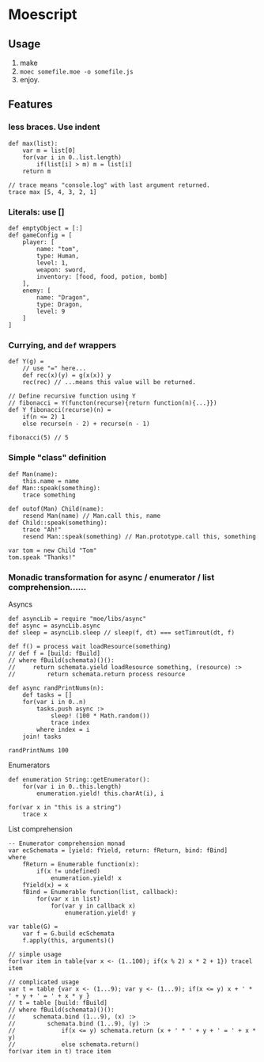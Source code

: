Moescript
==============

Usage
-----------------

  1. make
  2. `moec somefile.moe -o somefile.js`
  3. enjoy.

Features
-----------------
### less braces. Use indent

	def max(list):
		var m = list[0]
		for(var i in 0..list.length)
			if(list[i] > m) m = list[i]
		return m

	// trace means "console.log" with last argument returned.
	trace max [5, 4, 3, 2, 1]

### Literals: use []
	def emptyObject = [:]
	def gameConfig = [
		player: [
			name: "tom",
			type: Human,
			level: 1,
			weapon: sword,
			inventory: [food, food, potion, bomb]
		],
		enemy: [
			name: "Dragon",
			type: Dragon,
			level: 9
		]
	]

### Currying, and `def` wrappers
	def Y(g) =
		// use "=" here...
		def rec(x)(y) = g(x(x)) y
		rec(rec) // ...means this value will be returned.

	// Define recursive function using Y
	// fibonacci = Y(functon(recurse){return function(n){...}})
	def Y fibonacci(recurse)(n) =
		if(n <= 2) 1
		else recurse(n - 2) + recurse(n - 1)

	fibonacci(5) // 5

### Simple "class" definition
	def Man(name):
		this.name = name
	def Man::speak(something):
		trace something

	def outof(Man) Child(name):
		resend Man(name) // Man.call this, name
	def Child::speak(something):
		trace "Ah!"
		resend Man::speak(something) // Man.prototype.call this, something

	var tom = new Child "Tom"
	tom.speak "Thanks!"

### Monadic transformation for async / enumerator / list comprehension......
Asyncs

	def asyncLib = require "moe/libs/async"
	def async = asyncLib.async
	def sleep = asyncLib.sleep // sleep(f, dt) === setTimrout(dt, f)

	def f() = process wait loadResource(something)
	// def f = [build: fBuild]
	// where fBuild(schemata)()():
	//     return schemata.yield loadResource something, (resource) :>
	//         return schemata.return process resource

	def async randPrintNums(n):
		def tasks = []
		for(var i in 0..n)
			tasks.push async :>
				sleep! (100 * Math.random())
				trace index
			where index = i
		join! tasks

	randPrintNums 100

Enumerators

	def enumeration String::getEnumerator():
		for(var i in 0..this.length)
			enumeration.yield! this.charAt(i), i

	for(var x in "this is a string")
		trace x

List comprehension

	-- Enumerator comprehension monad
	var ecSchemata = [yield: fYield, return: fReturn, bind: fBind]
	where 
		fReturn = Enumerable function(x):
			if(x != undefined)
				enumeration.yield! x
		fYield(x) = x
		fBind = Enumerable function(list, callback):
			for(var x in list) 
				for(var y in callback x)
					enumeration.yield! y

	var table(G) =
		var f = G.build ecSchemata
		f.apply(this, arguments)()

	// simple usage
	for(var item in table{var x <- (1..100); if(x % 2) x * 2 + 1}) tracel item
	
	// complicated usage
	var t = table {var x <- (1...9); var y <- (1...9); if(x <= y) x + ' * ' + y + ' = ' + x * y }
	// t = table [build: fBuild]
	// where fBuild(schemata)()():
	//     schemata.bind (1...9), (x) :>
	//         schemata.bind (1...9), (y) :>
	//             if(x <= y) schemata.return (x + ' * ' + y + ' = ' + x * y)
	//             else schemata.return()
	for(var item in t) trace item
